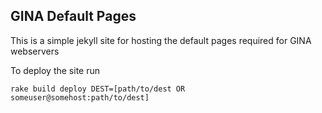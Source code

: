GINA Default Pages
------------------

This is a simple jekyll site for hosting the default pages required for GINA webservers

To deploy the site run

    rake build deploy DEST=[path/to/dest OR someuser@somehost:path/to/dest]